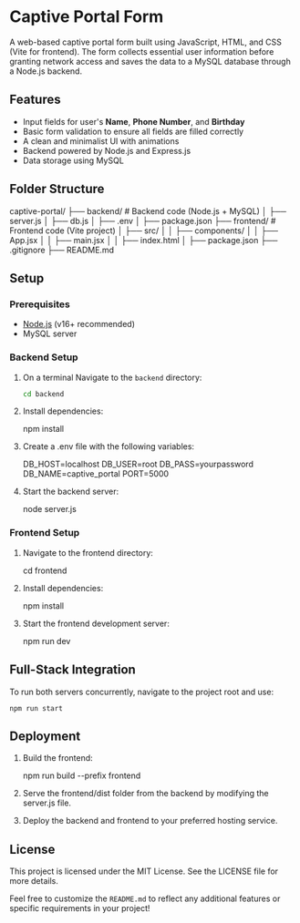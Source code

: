 # Captive Portal Form

A web-based captive portal form built using JavaScript, HTML, and CSS (Vite for frontend). The form collects essential user information before granting network access and saves the data to a MySQL database through a Node.js backend.

## Features

- Input fields for user's **Name**, **Phone Number**, and **Birthday**
- Basic form validation to ensure all fields are filled correctly
- A clean and minimalist UI with animations
- Backend powered by Node.js and Express.js
- Data storage using MySQL

## Folder Structure

captive-portal/ ├── backend/ # Backend code (Node.js + MySQL) │ ├── server.js │ ├── db.js │ ├── .env │ ├── package.json ├── frontend/ # Frontend code (Vite project) │ ├── src/ │ │ ├── components/ │ │ ├── App.jsx │ │ ├── main.jsx │ │ ├── index.html │ ├── package.json ├── .gitignore ├── README.md


## Setup

### Prerequisites
- [Node.js](https://nodejs.org/) (v16+ recommended)
- MySQL server

### Backend Setup
1. On a terminal Navigate to the `backend` directory:
   ```bash
   cd backend

2. Install dependencies:

    npm install

3. Create a .env file with the following variables:

    DB_HOST=localhost
    DB_USER=root
    DB_PASS=yourpassword
    DB_NAME=captive_portal
    PORT=5000

4. Start the backend server:

    node server.js

### Frontend Setup

1. Navigate to the frontend directory:

    cd frontend

2. Install dependencies:

    npm install

3. Start the frontend development server:

    npm run dev

## Full-Stack Integration

To run both servers concurrently, navigate to the project root and use:

    npm run start

## Deployment

1. Build the frontend:

    npm run build --prefix frontend

2. Serve the frontend/dist folder from the backend by modifying the server.js file.

3. Deploy the backend and frontend to your preferred hosting service.

## License

This project is licensed under the MIT License. See the LICENSE file for more details.

Feel free to customize the `README.md` to reflect any additional features or specific requirements in your project!
